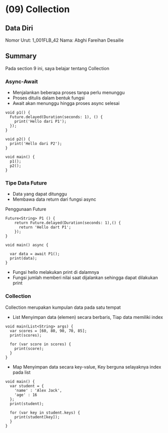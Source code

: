 # (09) Collection

## Data Diri
Nomor Urut: 1_001FLB_42
Nama: Abghi Fareihan Desailie

## Summary
Pada section 9 ini, saya belajar tentang Collection

### Async-Await
- Menjalankan beberapa proses tanpa perlu menunggu
- Proses ditulis dalam bentuk fungsi
- Await akan menunggu hingga proses async selesai
```
void p1() {
  Future.delayed(Duration(seconds: 1), () {
    print('Hello dari P1');
  });
}

void p2() {
  print('Hello dari P2');
}

void main() {
  p1();
  p2();
}
```

### Tipe Data Future
- Data yang dapat ditunggu
- Membawa data return dari fungsi async

Penggunaan Future
```
Future<String> P1 () {
    return Future.delayed(Duration(seconds: 1),() {
      return 'Hello dart P1';
    });
}

void main() async {

  var data = await P1();
  print(data);
}
```
 - Fungsi hello melakukan print di dalamnya
 - Fungsi jumlah memberi nilai saat dijalankan sehingga dapat dilakukan print

### Collection
Collection merupakan kumpulan data pada satu tempat

- List
Menyimpan data (elemen) secara berbaris, Tiap data memiliki index
```
void main(List<String> args) {
  var scores = [60, 80, 90, 70, 85];
  print(scores);

  for (var score in scores) {
    print(score);
  }
}
```



- Map
Menyimpan data secara key-value, Key berguna selayaknya index pada list
```
void main() {
  var student = {
    'name' : 'Alex Jack', 
    'age' : 16
  };
  print(student);

  for (var key in student.keys) {
    print(student[key]);
  }
}
```